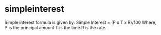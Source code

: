 # simpleinterest
Simple interest formula is given by:   Simple Interest = (P x T x R)/100   Where, P is the principal amount   T is the time    R is the rate.
